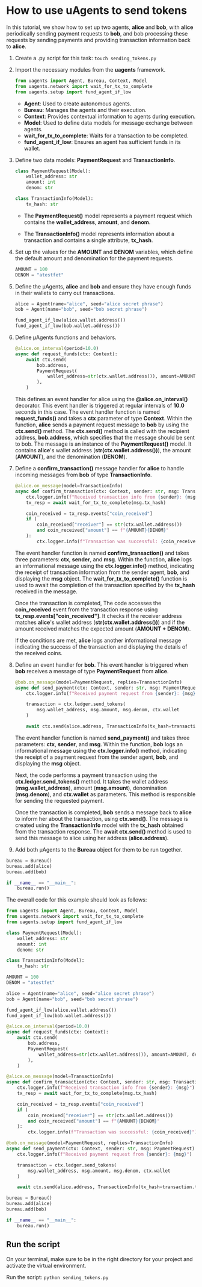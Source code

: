 # How to use uAgents to send tokens

In this tutorial, we show how to set up two agents, **alice** and **bob**, with **alice** periodically sending payment requests to **bob**, and bob processing these requests by sending payments and providing transaction information back to **alice**. 

1. Create a .py script for this task: `touch sending_tokens.py`
2. Import the necessary modules from the **uagents** framework.

    ``` py
    from uagents import Agent, Bureau, Context, Model
    from uagents.network import wait_for_tx_to_complete
    from uagents.setup import fund_agent_if_low
    ``` 

   - **Agent**: Used to create autonomous agents. 
   - **Bureau**: Manages the agents and their execution. 
   - **Context**: Provides contextual information to agents during execution. 
   - **Model**: Used to define data models for message exchange between agents. 
   - **wait_for_tx_to_complete**: Waits for a transaction to be completed. 
   - **fund_agent_if_low**: Ensures an agent has sufficient funds in its wallet.

3. Define two data models: **PaymentRequest** and **TransactionInfo**.

    ``` py
    class PaymentRequest(Model):
        wallet_address: str
        amount: int
        denom: str

    class TransactionInfo(Model):
        tx_hash: str
    ```

    - The **PaymentRequest()** model represents a payment request which contains the **wallet_address**, **amount**, and **denom**.

    - The **TransactionInfo()** model represents information about a transaction and contains a single attribute, **tx_hash**.

4. Set up the values for the **AMOUNT** and **DENOM** variables, which define the default amount and denomination for the payment requests.

    ``` py
    AMOUNT = 100
    DENOM = "atestfet"
    ```

5. Define the μAgents, **alice** and **bob** and ensure they have enough funds in their wallets to carry out transactions. 

    ``` py
    alice = Agent(name="alice", seed="alice secret phrase")
    bob = Agent(name="bob", seed="bob secret phrase")

    fund_agent_if_low(alice.wallet.address())
    fund_agent_if_low(bob.wallet.address())
    ```

6. Define μAgents functions and behaviors.

    ``` py
    @alice.on_interval(period=10.0)
    async def request_funds(ctx: Context):
        await ctx.send(
            bob.address,
            PaymentRequest(
                wallet_address=str(ctx.wallet.address()), amount=AMOUNT, denom=DENOM
            ),
        )
    ```

    This defines an event handler for alice using the **@alice.on_interval()** decorator. This event handler is triggered at regular intervals of **10.0** seconds in this case. The event handler function is named **request_funds()** and takes a **ctx** parameter of type **Context**. Within the function, **alice** sends a payment request message to **bob** by using the **ctx.send()** method. The **ctx.send()** method is called with the recipient address, **bob.address**, which specifies that the message should be sent to bob. The message is an instance of the **PaymentRequest()** model. It contains **alice**'s wallet address (**str(ctx.wallet.address())**), the amount (**AMOUNT**), and the denomination (**DENOM**).

7. Define a **confirm_transaction()** message handler for **alice** to handle incoming messages from **bob** of type **TransactionInfo**.

    ``` py
    @alice.on_message(model=TransactionInfo)
    async def confirm_transaction(ctx: Context, sender: str, msg: TransactionInfo):
        ctx.logger.info(f"Received transaction info from {sender}: {msg}")
        tx_resp = await wait_for_tx_to_complete(msg.tx_hash)

        coin_received = tx_resp.events["coin_received"]
        if (
            coin_received["receiver"] == str(ctx.wallet.address())
            and coin_received["amount"] == f"{AMOUNT}{DENOM}"
        ):
            ctx.logger.info(f"Transaction was successful: {coin_received}")
    ```

    The event handler function is named **confirm_transaction()** and takes three parameters: **ctx**, **sender**, and **msg**. Within the function, **alice** logs an informational message using the **ctx.logger.info()** method, indicating the receipt of transaction information from the sender agent, **bob**, and displaying the **msg** object. The **wait_for_tx_to_complete()** function is used to await the completion of the transaction specified by the **tx_hash** received in the message.

    Once the transaction is completed, The code accesses the **coin_received** event from the transaction response using **tx_resp.events[\"coin_received\"]**. It checks if the receiver address matches **alice**'s wallet address (**str(ctx.wallet.address())**) and if the amount received matches the expected amount (**AMOUNT + DENOM**).

    If the conditions are met, **alice** logs another informational message indicating the success of the transaction and displaying the details of the received coins.

8. Define an event handler for **bob**. This event handler is triggered when **bob** receives a message of type **PaymentRequest** from **alice**.

   ``` py
   @bob.on_message(model=PaymentRequest, replies=TransactionInfo)
   async def send_payment(ctx: Context, sender: str, msg: PaymentRequest):
       ctx.logger.info(f"Received payment request from {sender}: {msg}")

       transaction = ctx.ledger.send_tokens(
           msg.wallet_address, msg.amount, msg.denom, ctx.wallet
       )

       await ctx.send(alice.address, TransactionInfo(tx_hash=transaction.tx_hash))
   ```

   The event handler function is named **send_payment()** and takes three parameters: **ctx**, **sender**, and **msg**. Within the function, **bob** logs an informational message using the **ctx.logger.info()** method, indicating the receipt of a payment request from the sender agent, **bob**,  and displaying the **msg** object.

   Next, the code performs a payment transaction using the **ctx.ledger.send_tokens()** method. It takes the wallet address (**msg.wallet_address**), amount (**msg.amount**), denomination (**msg.denom**), and **ctx.wallet** as parameters. This method is responsible for sending the requested payment.

   Once the transaction is completed, **bob** sends a message back to **alice** to inform her about the transaction, using **ctx.send()**. The message is created using the **TransactionInfo** model with the **tx_hash** obtained from the transaction response. The **await ctx.send()** method is used to send this message to alice using her address (**alice.address**).

9. Add both μAgents to the **Bureau** object for them to be run together.

``` py
bureau = Bureau()
bureau.add(alice)
bureau.add(bob)

if __name__ == "__main__":
    bureau.run()
```

The overall code for this example should look as follows: 

``` py
from uagents import Agent, Bureau, Context, Model
from uagents.network import wait_for_tx_to_complete
from uagents.setup import fund_agent_if_low

class PaymentRequest(Model):
    wallet_address: str
    amount: int
    denom: str

class TransactionInfo(Model):
    tx_hash: str

AMOUNT = 100
DENOM = "atestfet"

alice = Agent(name="alice", seed="alice secret phrase")
bob = Agent(name="bob", seed="bob secret phrase")

fund_agent_if_low(alice.wallet.address())
fund_agent_if_low(bob.wallet.address())

@alice.on_interval(period=10.0)
async def request_funds(ctx: Context):
    await ctx.send(
        bob.address,
        PaymentRequest(
            wallet_address=str(ctx.wallet.address()), amount=AMOUNT, denom=DENOM
        ),
    )

@alice.on_message(model=TransactionInfo)
async def confirm_transaction(ctx: Context, sender: str, msg: TransactionInfo):
    ctx.logger.info(f"Received transaction info from {sender}: {msg}")
    tx_resp = await wait_for_tx_to_complete(msg.tx_hash)

    coin_received = tx_resp.events["coin_received"]
    if (
        coin_received["receiver"] == str(ctx.wallet.address())
        and coin_received["amount"] == f"{AMOUNT}{DENOM}"
    ):
        ctx.logger.info(f"Transaction was successful: {coin_received}")

@bob.on_message(model=PaymentRequest, replies=TransactionInfo)
async def send_payment(ctx: Context, sender: str, msg: PaymentRequest):
    ctx.logger.info(f"Received payment request from {sender}: {msg}")

    transaction = ctx.ledger.send_tokens(
        msg.wallet_address, msg.amount, msg.denom, ctx.wallet
    )

    await ctx.send(alice.address, TransactionInfo(tx_hash=transaction.tx_hash))

bureau = Bureau()
bureau.add(alice)
bureau.add(bob)

if __name__ == "__main__":
    bureau.run()
```

## Run the script

On your terminal, make sure to be in the right directory for your project and activate the virtual environment.

Run the script: `python sending_tokens.py`
